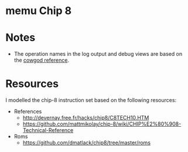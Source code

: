 # memu Chip 8

# Notes

- The operation names in the log output and debug views are based on the [cowgod reference](devernay.free.fr/hacks/chip8/C8TECH10.HTM).

# Resources

I modelled the chip-8 instruction set based on the following resources:

- References
  - http://devernay.free.fr/hacks/chip8/C8TECH10.HTM
  - https://github.com/mattmikolay/chip-8/wiki/CHIP%E2%80%908-Technical-Reference
- Roms
  - https://github.com/dmatlack/chip8/tree/master/roms
